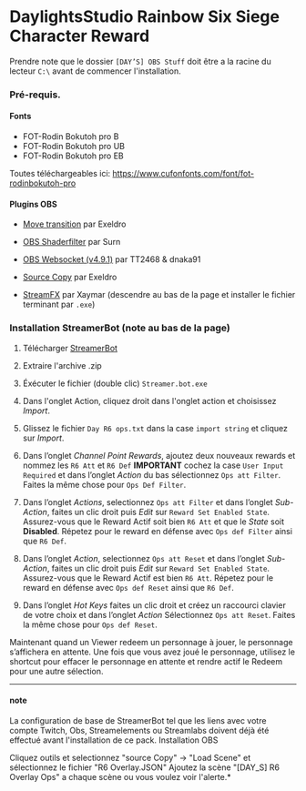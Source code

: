 # **DaylightsStudio Rainbow Six Siege Character Reward**

Prendre note que le dossier `[DAY’S] OBS Stuff` doit être a la racine du lecteur `C:\` avant de commencer l'installation.
### Pré-requis.
#### Fonts
- FOT-Rodin Bokutoh pro B
- FOT-Rodin Bokutoh pro UB
- FOT-Rodin Bokutoh pro EB

Toutes téléchargeables ici: https://www.cufonfonts.com/font/fot-rodinbokutoh-pro

#### Plugins OBS

- [Move transition](https://obsproject.com/forum/resources/move-transition.913/ "Move transition") par Exeldro


- [OBS Shaderfilter](https://obsproject.com/forum/resources/obs-shaderfilter.775/ "OBS Shaderfilter") par Surn


- [OBS Websocket (v4.9.1)](https://github.com/obsproject/obs-websocket/releases/tag/4.9.1 "OBS Websocket 4.9.1") par TT2468 & dnaka91


- [Source Copy](https://obsproject.com/forum/resources/source-copy.1261/ "Source Copy") par Exeldro


- [StreamFX](https://github.com/Xaymar/obs-StreamFX/releases/tag/0.11.1 "StreamFX") par Xaymar (descendre au bas de la page et installer le fichier terminant par `.exe`)

### Installation StreamerBot (note au bas de la page)

1. Télécharger [StreamerBot](https://streamer.bot/ "StreamerBot")

2. Extraire l'archive .zip

3. Éxécuter le fichier (double clic) `Streamer.bot.exe`

4. Dans l'onglet Action, cliquez droit dans l'onglet action et choisissez *Import*.

5. Glissez le fichier `Day R6 ops.txt` dans la case `import string` et cliquez sur *Import*.

6. Dans l’onglet *Channel Point Rewards*, ajoutez deux nouveaux rewards et nommez les `R6 Att` et `R6 Def`
	**IMPORTANT** cochez la case `User Input Required` et dans l’onglet *Action* du bas sélectionnez `Ops att Filter`. Faites la même chose pour `Ops Def Filter`.

8. Dans l’onglet *Actions*, selectionnez `Ops att Filter` et dans l’onglet *Sub-Action*, faites un clic droit puis *Edit* sur `Reward Set Enabled State`. Assurez-vous que le Reward Actif soit bien `R6 Att` et que le *State* soit **Disabled**. Répetez pour le reward en défense avec `Ops def Filter` ainsi que `R6 Def`.

10. Dans l’onglet *Action*, selectionnez `Ops att Reset` et dans l’onglet *Sub-Action*, faites un clic droit puis *Edit* sur `Reward Set Enabled State`. Assurez-vous que le Reward Actif est bien `R6 Att`. Répetez pour le reward en défense avec `Ops def Reset` ainsi que `R6 Def`.

12. Dans l’onglet *Hot Keys*  faites un clic droit et créez un raccourci clavier de votre choix et dans l’onglet *Action* Sélectionnez `Ops att Reset`. Faites la même chose pour `Ops def Reset`.


Maintenant quand un Viewer redeem un personnage à jouer, le personnage s’affichera en attente. Une fois que vous avez joué le personnage, utilisez le shortcut pour effacer le personnage en attente et rendre actif le Redeem pour une autre sélection.

------------
#### note
 La configuration de base de StreamerBot tel que les liens avec votre compte Twitch, Obs, Streamelements ou Streamlabs doivent déjà été effectué avant l'installation de ce pack.
Installation OBS

Cliquez outils et selectionnez "source Copy" -> "Load Scene" et sélectionnez le fichier "R6 Overlay.JSON"
Ajoutez la scène "[DAY_S] R6 Overlay Ops" a chaque scène ou vous voulez voir l'alerte.*



